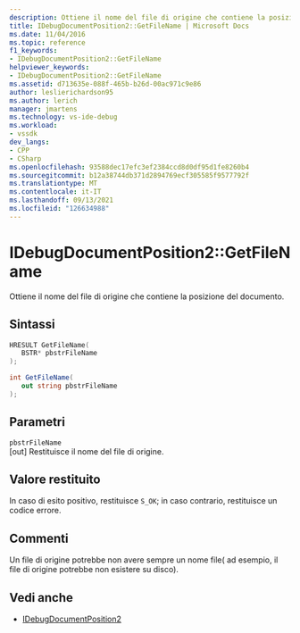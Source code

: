 ```yaml
---
description: Ottiene il nome del file di origine che contiene la posizione del documento.
title: IDebugDocumentPosition2::GetFileName | Microsoft Docs
ms.date: 11/04/2016
ms.topic: reference
f1_keywords:
- IDebugDocumentPosition2::GetFileName
helpviewer_keywords:
- IDebugDocumentPosition2::GetFileName
ms.assetid: d713635e-088f-465b-b26d-00ac971c9e86
author: leslierichardson95
ms.author: lerich
manager: jmartens
ms.technology: vs-ide-debug
ms.workload:
- vssdk
dev_langs:
- CPP
- CSharp
ms.openlocfilehash: 93588dec17efc3ef2384ccd8d0df95d1fe8260b4
ms.sourcegitcommit: b12a38744db371d2894769ecf305585f9577792f
ms.translationtype: MT
ms.contentlocale: it-IT
ms.lasthandoff: 09/13/2021
ms.locfileid: "126634988"
---
```

# <a name="idebugdocumentposition2getfilename"></a>IDebugDocumentPosition2::GetFileName
Ottiene il nome del file di origine che contiene la posizione del documento.

## <a name="syntax"></a>Sintassi

```cpp
HRESULT GetFileName( 
   BSTR* pbstrFileName
);
```

```csharp
int GetFileName( 
   out string pbstrFileName
);
```

## <a name="parameters"></a>Parametri
`pbstrFileName`\
[out] Restituisce il nome del file di origine.

## <a name="return-value"></a>Valore restituito
 In caso di esito positivo, restituisce `S_OK`; in caso contrario, restituisce un codice errore.

## <a name="remarks"></a>Commenti
 Un file di origine potrebbe non avere sempre un nome file( ad esempio, il file di origine potrebbe non esistere su disco).

## <a name="see-also"></a>Vedi anche
- [IDebugDocumentPosition2](../../../extensibility/debugger/reference/idebugdocumentposition2.md)

